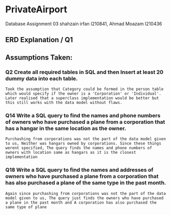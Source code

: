 # PrivateAirport
Database Assignment 03 shahzain irfan I210841, Ahmad Moazam I210436

## ERD Explanation / Q1

## Assumptions Taken: 
### Q2 Create all required tables in SQL and then Insert at least 20 dummy data into each table.
```Took the assumption that Category could be formed in the person table which would specify if the owner is a 'Corporation' or 'Individual'. Later realised that a superclass implementation would be better but this still works with the data model without flaws.```
### Q14 Write a SQL query to find the names and phone numbers of owners who have purchased a plane from a corporation that has a hangar in the same location as the owner.
```Purchashing from corporations was not the part of the data model given to us, Neither was hangars owned by corporations. Since these things werent specified, The query finds the names and phone numbers of owners with location same as hangars as it is the closest implementation```
### Q18 Write a SQL query to find the names and addresses of owners who have purchased a plane from a corporation that has also purchased a plane of the same type in the past month.
```Again since purchashing from corporations was not the part of the data model given to us, The query just finds the owners who have purchased a plane in the past month and A corporation has also purchased the same type of plane```




